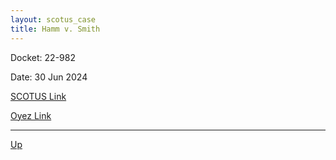 ```yaml
---
layout: scotus_case
title: Hamm v. Smith
---
```


Docket: 22-982

Date: 30 Jun 2024

[SCOTUS Link](https://www.supremecourt.gov/opinions/23pdf/602us1r27_jhek.pdf)

[Oyez Link](https://www.oyez.org/cases/2024/22-982)

---

[Up](./README.md)